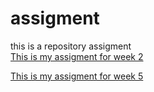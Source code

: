 # assigment
this is a repository assigment<br>
[This is my assigment for week 2](https://github.com/ConstantijnWessel/assigment/blob/master/Assignment_week_2.ipynb)

[This is my assigment for week 5](https://github.com/ConstantijnWessel/assigment/blob/master/Assignment_week_5.ipynb)
